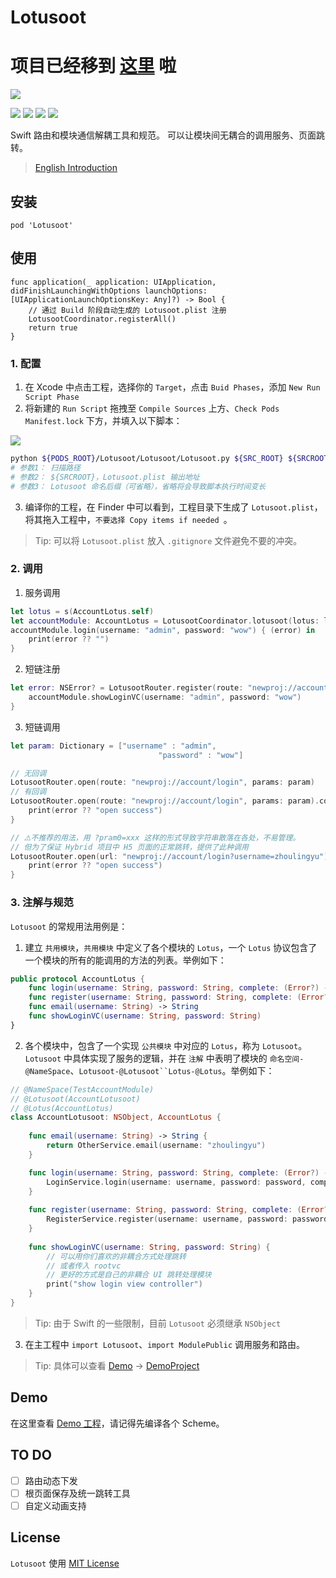 # Lotusoot 

# 项目已经移到 [这里](https://github.com/Vegetarians/Lotusoot) 啦

![](res/Lotusoot-logo.png)

![](https://img.shields.io/badge/language-swift-orange.svg) ![](https://img.shields.io/cocoapods/l/Lotusoot.svg?style=flat) ![](https://img.shields.io/cocoapods/v/Lotusoot.svg?style=flat) [![](https://img.shields.io/badge/weibo-@小鱼周凌宇-red.svg)](http://weibo.com/coderfish)

Swift 路由和模块通信解耦工具和规范。
可以让模块间无耦合的调用服务、页面跳转。

> [English Introduction](README.md)

## 安装

```
pod 'Lotusoot'
```

## 使用

```
func application(_ application: UIApplication, didFinishLaunchingWithOptions launchOptions: [UIApplicationLaunchOptionsKey: Any]?) -> Bool {
    // 通过 Build 阶段自动生成的 Lotusoot.plist 注册
    LotusootCoordinator.registerAll()
    return true
}
```

### 1. 配置

1. 在 Xcode 中点击工程，选择你的 `Target`，点击 `Buid Phases`，添加 `New Run Script Phase`
2. 将新建的 `Run Script` 拖拽至 `Compile Sources` 上方、`Check Pods Manifest.lock` 下方，并填入以下脚本：

![](res/Lotusoot-01.png)

```bash
python ${PODS_ROOT}/Lotusoot/Lotusoot/Lotusoot.py ${SRC_ROOT} ${SRCROOT} Lotusoot
# 参数1： 扫描路径
# 参数2： ${SRCROOT}，Lotusoot.plist 输出地址
# 参数3： Lotusoot 命名后缀（可省略），省略将会导致脚本执行时间变长
```

3. 编译你的工程，在 Finder 中可以看到，工程目录下生成了 `Lotusoot.plist`，将其拖入工程中，`不要选择 Copy items if needed `。

> Tip: 可以将 `Lotusoot.plist` 放入 `.gitignore` 文件避免不要的冲突。

### 2. 调用

1. 服务调用

```swift
let lotus = s(AccountLotus.self) 
let accountModule: AccountLotus = LotusootCoordinator.lotusoot(lotus: lotus) as! AccountLotus
accountModule.login(username: "admin", password: "wow") { (error) in
    print(error ?? "")
}
```

2. 短链注册

```swift 
let error: NSError? = LotusootRouter.register(route: "newproj://account/login") { (lotusootURL) in
    accountModule.showLoginVC(username: "admin", password: "wow")
}
```

3. 短链调用

```swift
let param: Dictionary = ["username" : "admin",
                                 "password" : "wow"]

// 无回调                                 
LotusootRouter.open(route: "newproj://account/login", params: param)
// 有回调
LotusootRouter.open(route: "newproj://account/login", params: param).completion { (error) in
    print(error ?? "open success")
}
```

```swift
// ⚠️不推荐的用法，用 ?pram0=xxx 这样的形式导致字符串散落在各处，不易管理。
// 但为了保证 Hybrid 项目中 H5 页面的正常跳转，提供了此种调用
LotusootRouter.open(url: "newproj://account/login?username=zhoulingyu").completion { (error) in
    print(error ?? "open success")
}
```

### 3. 注解与规范

`Lotusoot` 的常规用法用例是：

1. 建立 `共用模块`，`共用模块` 中定义了各个模块的 `Lotus`，一个 `Lotus` 协议包含了一个模块的所有的能调用的方法的列表。举例如下：

```swift
public protocol AccountLotus {
    func login(username: String, password: String, complete: (Error?) -> Void)
    func register(username: String, password: String, complete: (Error?) -> Void)
    func email(username: String) -> String
    func showLoginVC(username: String, password: String)
}
```

2. 各个模块中，包含了一个实现 `公共模块` 中对应的 `Lotus`，称为 `Lotusoot`。`Lotusoot` 中具体实现了服务的逻辑，并在 `注解` 中表明了模块的 `命名空间-@NameSpace`、`Lotusoot-@Lotusoot``Lotus-@Lotus`。举例如下：

```swift
// @NameSpace(TestAccountModule)
// @Lotusoot(AccountLotusoot)
// @Lotus(AccountLotus)
class AccountLotusoot: NSObject, AccountLotus {
    
    func email(username: String) -> String {
        return OtherService.email(username: "zhoulingyu")
    }

    func login(username: String, password: String, complete: (Error?) -> Void) {
        LoginService.login(username: username, password: password, complete: complete)
    }
    
    func register(username: String, password: String, complete: (Error?) -> Void) {
        RegisterService.register(username: username, password: password, complete: complete)
    }
    
    func showLoginVC(username: String, password: String) {
        // 可以用你们喜欢的非耦合方式处理跳转
        // 或者传入 rootvc
        // 更好的方式是自己的非耦合 UI 跳转处理模块
        print("show login view controller")
    }
}
```

> Tip: 由于 Swift 的一些限制，目前 `Lotusoot` 必须继承 `NSObject`

3. 在主工程中 `import Lotusoot`、`import ModulePublic` 调用服务和路由。

> Tip: 具体可以查看 [Demo](Demo) -> [DemoProject](Demo/DemoProject)

## Demo

在这里查看 [Demo 工程](Demo/DemoProject)，请记得先编译各个 Scheme。

## TO DO

- [ ] 路由动态下发
- [ ] 根页面保存及统一跳转工具
- [ ] 自定义动画支持

## License

`Lotusoot` 使用 [MIT License](LICENSE)



